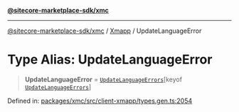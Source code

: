 [**@sitecore-marketplace-sdk/xmc**](../../../../README.md)

***

[@sitecore-marketplace-sdk/xmc](../../../../README.md) / [Xmapp](../README.md) / UpdateLanguageError

# Type Alias: UpdateLanguageError

> **UpdateLanguageError** = [`UpdateLanguageErrors`](UpdateLanguageErrors.md)\[keyof [`UpdateLanguageErrors`](UpdateLanguageErrors.md)\]

Defined in: [packages/xmc/src/client-xmapp/types.gen.ts:2054](https://github.com/Sitecore/marketplace-sdk/blob/main/packages/xmc/src/client-xmapp/types.gen.ts#L2054)
